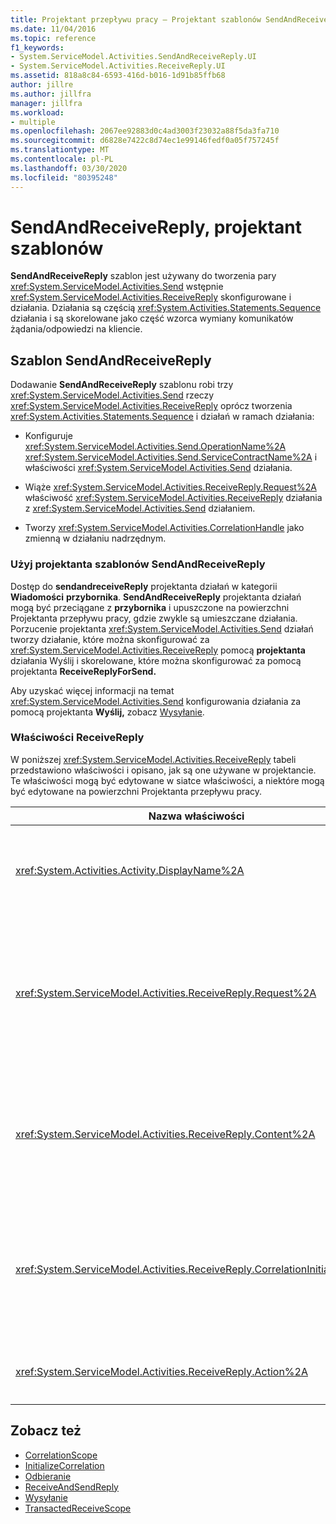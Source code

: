 ```yaml
---
title: Projektant przepływu pracy — Projektant szablonów SendAndReceiveReply
ms.date: 11/04/2016
ms.topic: reference
f1_keywords:
- System.ServiceModel.Activities.SendAndReceiveReply.UI
- System.ServiceModel.Activities.ReceiveReply.UI
ms.assetid: 818a8c84-6593-416d-b016-1d91b85ffb68
author: jillre
ms.author: jillfra
manager: jillfra
ms.workload:
- multiple
ms.openlocfilehash: 2067ee92883d0c4ad3003f23032a88f5da3fa710
ms.sourcegitcommit: d6828e7422c8d74ec1e99146fedf0a05f757245f
ms.translationtype: MT
ms.contentlocale: pl-PL
ms.lasthandoff: 03/30/2020
ms.locfileid: "80395248"
---
```

# <a name="sendandreceivereply-template-designer"></a>SendAndReceiveReply, projektant szablonów

**SendAndReceiveReply** szablon jest używany do tworzenia pary <xref:System.ServiceModel.Activities.Send> wstępnie <xref:System.ServiceModel.Activities.ReceiveReply> skonfigurowane i działania. Działania są częścią <xref:System.Activities.Statements.Sequence> działania i są skorelowane jako część wzorca wymiany komunikatów żądania/odpowiedzi na kliencie.

## <a name="the-sendandreceivereply-template"></a>Szablon SendAndReceiveReply

Dodawanie **SendAndReceiveReply** szablonu robi trzy <xref:System.ServiceModel.Activities.Send> rzeczy <xref:System.ServiceModel.Activities.ReceiveReply> oprócz tworzenia <xref:System.Activities.Statements.Sequence> i działań w ramach działania:

- Konfiguruje <xref:System.ServiceModel.Activities.Send.OperationName%2A> <xref:System.ServiceModel.Activities.Send.ServiceContractName%2A> i właściwości <xref:System.ServiceModel.Activities.Send> działania.

- Wiąże <xref:System.ServiceModel.Activities.ReceiveReply.Request%2A> właściwość <xref:System.ServiceModel.Activities.ReceiveReply> działania z <xref:System.ServiceModel.Activities.Send> działaniem.

- Tworzy <xref:System.ServiceModel.Activities.CorrelationHandle> jako zmienną w działaniu nadrzędnym.

### <a name="use-the-sendandreceivereply-template-designer"></a>Użyj projektanta szablonów SendAndReceiveReply

Dostęp do **sendandreceiveReply** projektanta działań w kategorii **Wiadomości** **przybornika**. **SendAndReceiveReply** projektanta działań mogą być przeciągane z **przybornika** i upuszczone na powierzchni Projektanta przepływu pracy, gdzie zwykle są umieszczane działania. Porzucenie projektanta <xref:System.ServiceModel.Activities.Send> działań tworzy działanie, które można skonfigurować za <xref:System.ServiceModel.Activities.ReceiveReply> pomocą **projektanta** działania Wyślij i skorelowane, które można skonfigurować za pomocą projektanta **ReceiveReplyForSend.**

Aby uzyskać więcej informacji na temat <xref:System.ServiceModel.Activities.Send> konfigurowania działania za pomocą projektanta **Wyślij,** zobacz [Wysyłanie](../workflow-designer/send-activity-designer.md).

### <a name="properties-of-receivereply"></a>Właściwości ReceiveReply

W poniższej <xref:System.ServiceModel.Activities.ReceiveReply> tabeli przedstawiono właściwości i opisano, jak są one używane w projektancie. Te właściwości mogą być edytowane w siatce właściwości, a niektóre mogą być edytowane na powierzchni Projektanta przepływu pracy.

| Nazwa właściwości | Wymagany | Sposób użycia |
|-|----------|-|
| <xref:System.Activities.Activity.DisplayName%2A> | False | Opcjonalna przyjazna <xref:System.ServiceModel.Activities.ReceiveReply> nazwa działania. Wartość domyślna to ReceiveReplyForSend.<br /><br /> Chociaż użycie wartości nieobejmowej <xref:System.Activities.Activity.DisplayName%2A> dla przyjaznego nie jest ściśle wymagane, najlepiej użyć takiej wartości. |
| <xref:System.ServiceModel.Activities.ReceiveReply.Request%2A> | True | Odwołanie do <xref:System.ServiceModel.Activities.Send> działania w <xref:System.ServiceModel.Activities.ReceiveReply> połączeniu z tym działaniem. Ta właściwość nie może mieć **wartości null**. <xref:System.ServiceModel.Activities.Send>i <xref:System.ServiceModel.Activities.ReceiveReply> działania są używane razem na kliencie do modelowania wzorca wiadomości żądania/odpowiedzi. Ta właściwość <xref:System.ServiceModel.Activities.Send> określa, które działanie jest sparowane. W projektancie nie można edytować tej właściwości, ponieważ jest <xref:System.ServiceModel.Activities.Send> ona automatycznie powiązana z działaniem, z którego utworzono <xref:System.ServiceModel.Activities.ReceiveReply> działanie. |
| <xref:System.ServiceModel.Activities.ReceiveReply.Content%2A> | False | Określa zawartość wiadomości lub parametrów do odebrania. Może to być <xref:System.ServiceModel.Activities.ReceiveMessageContent> działanie lub <xref:System.ServiceModel.Activities.ReceiveParametersContent> działanie. Edytuj tę właściwość, klikając przycisk wielokropka obok pola **Zawartość** w siatce właściwości lub klikając przycisk **Definiuj** obok etykiety **Zawartość** na powierzchni projektanta **działań Odbierania.** Oba wyświetlają okno dialogowe **Definicja zawartości.** Aby uzyskać więcej informacji na temat korzystania z tego pola, zobacz [Okno dialogowe Definicja zawartości](../workflow-designer/content-definition-dialog-box.md). |
| <xref:System.ServiceModel.Activities.ReceiveReply.CorrelationInitializers%2A> | False | Określa kolekcję <xref:System.ServiceModel.Activities.CorrelationInitializer> obiektów, które <xref:System.ServiceModel.Activities.CorrelationHandle> inicjują <xref:System.ServiceModel.Activities.Receive> wiele obiektów, które konfigurują to działanie w przepływie pracy. Kliknij przycisk wielokropka <xref:System.ServiceModel.Activities.Receive.CorrelationInitializers%2A> obok właściwości w siatce właściwości, aby otworzyć okno dialogowe **Dodawanie inicjatorów korelacji.** Aby uzyskać więcej informacji na temat korzystania z tego pola, zobacz [Okno dialogowe Dodawanie correlationInitializers](../workflow-designer/add-correlationinitializers-dialog-box.md). |
| <xref:System.ServiceModel.Activities.ReceiveReply.Action%2A> | False | Określa nagłówek akcji wiadomości. Jeśli nie jest jawnie ustawiona, jego wartość domyślnie wynosi:<br /><br /> `https://tempuri.org/{service contract namespace}/{service contract name}/{operation name}`. |

## <a name="see-also"></a>Zobacz też

- [CorrelationScope](../workflow-designer/correlationscope-activity-designer.md)
- [InitializeCorrelation](../workflow-designer/initializecorrelation-activity-designer.md)
- [Odbieranie](../workflow-designer/receive-activity-designer.md)
- [ReceiveAndSendReply](../workflow-designer/receiveandsendreply-template-designer.md)
- [Wysyłanie](../workflow-designer/send-activity-designer.md)
- [TransactedReceiveScope](../workflow-designer/transactedreceivescope-activity-designer.md)